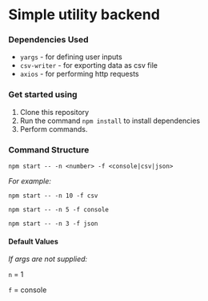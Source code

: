 # Simple utility backend

### Dependencies Used

- `yargs` - for defining user inputs
- `csv-writer` - for exporting data as csv file
- `axios` - for performing http requests

### Get started using

1. Clone this repository
2. Run the command `npm install` to install dependencies
3. Perform commands.

### Command Structure

`npm start -- -n <number> -f <console|csv|json>`

_For example:_

`npm start -- -n 10 -f csv`

`npm start -- -n 5 -f console`

`npm start -- -n 3 -f json`

#### Default Values

_If args are not supplied:_

`n` = 1

`f` = console
